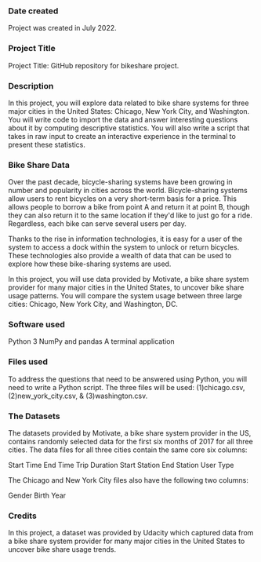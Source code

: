 
### Date created
Project was created in July 2022.

### Project Title
Project Title: GitHub repository for bikeshare project.

### Description
In this project, you will explore data related to bike share systems for three major cities in 
the United States: Chicago, New York City, and Washington. You will write code to import the data and answer interesting questions about it by computing descriptive statistics. 
You will also write a script that takes in raw input to create an interactive experience in the 
terminal to present these statistics.


### Bike Share Data
Over the past decade, bicycle-sharing systems have been growing in number and popularity in cities across the world. Bicycle-sharing systems allow users to rent bicycles on a very short-term basis for a price. This allows people to borrow a bike from point A and return it at point B, though they can also return it to the same location if they'd like to just go for a ride. Regardless, each bike can serve several users per day.

Thanks to the rise in information technologies, it is easy for a user of the system to access a dock within the system to unlock or return bicycles. These technologies also provide a wealth of data that can be used to explore how these bike-sharing systems are used.

In this project, you will use data provided by Motivate, a bike share system provider for many major cities in the United States, to uncover bike share usage patterns. You will compare the system usage between three large cities: Chicago, New York City, and Washington, DC. 

### Software used
Python 3
NumPy and pandas
A terminal application


### Files used
To address the questions that need to be answered using Python, you will need to write a Python script. The three files will be used: (1)chicago.csv, (2)new_york_city.csv, & (3)washington.csv.


### The Datasets
The datasets provided by Motivate, a bike share system provider in the US, contains randomly selected data for the first six months of 2017 for all three cities. The data files for all three cities contain the same core six columns:

Start Time
End Time
Trip Duration
Start Station
End Station
User Type

The Chicago and New York City files also have the following two columns:

Gender
Birth Year


### Credits
In this project, a dataset was provided by Udacity which captured data from a bike share system provider for many major cities in the United States to uncover bike share usage trends. 

